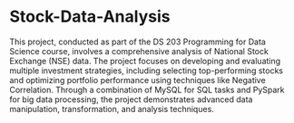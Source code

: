 # Stock-Data-Analysis

This project, conducted as part of the DS 203 Programming for Data Science course, involves a comprehensive analysis of National Stock Exchange (NSE) data. The project focuses on developing and evaluating multiple investment strategies, including selecting top-performing stocks and optimizing portfolio performance using techniques like Negative Correlation. Through a combination of MySQL for SQL tasks and PySpark for big data processing, the project demonstrates advanced data manipulation, transformation, and analysis techniques.
